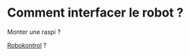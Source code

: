 # Comment interfacer le robot ? 

Monter une raspi ? 

[Robokontrol](https://github.com/KirrimK/RoboKontrol) ? 
